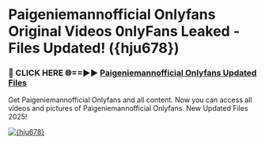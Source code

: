 # Paigeniemannofficial Onlyfans Original Videos 0nlyFans Leaked - Files Updated! ({hju678})

<h3>🔴 CLICK HERE 🌐==►► <a href="https://tinyurl.com/ms9xzufz" rel="nofollow">Paigeniemannofficial Onlyfans Updated Files</a></h3>

Get Paigeniemannofficial Onlyfans and all content. Now you can access all videos and pictures of Paigeniemannofficial Onlyfans. New Updated Files 2025!

[![{hju678}](https://i.imgur.com/PQ7UWWw.gif)](https://tinyurl.com/ms9xzufz)